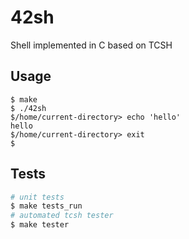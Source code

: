 # 42sh

Shell implemented in C based on TCSH

## Usage

```
$ make
$ ./42sh
$/home/current-directory> echo 'hello'
hello
$/home/current-directory> exit
$
```

## Tests

```bash
# unit tests
$ make tests_run
# automated tcsh tester
$ make tester 
```
